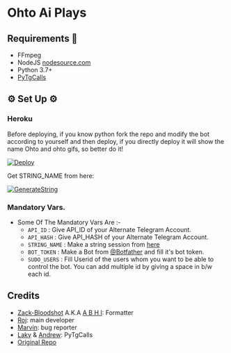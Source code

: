 <h1 align="centre">Ohto Ai Plays</h1>

## Requirements 📝

- FFmpeg
- NodeJS [nodesource.com](https://nodesource.com/)
- Python 3.7+
- [PyTgCalls](https://github.com/pytgcalls/pytgcalls)

<h2 align="centre">⚙️ Set Up ⚙️</h3>

<h3 align="centre"> Heroku </h3>

Before deploying, if you know python fork the repo and modify the bot according to yourself and then deploy, if you directly deploy it will show the name Ohto and ohto gifs, so better do it! 

[![Deploy](https://www.herokucdn.com/deploy/button.svg)](https://heroku.com/deploy?)

Get STRING_NAME from here:

[![GenerateString](https://img.shields.io/badge/repl.it-generateString-yellowgreen)](https://repl.it/@subinps/getStringName)

### Mandatory Vars.

- Some Of The Mandatory Vars Are :-
   - `API_ID` :  Give API_ID of your Alternate Telegram Account.
   - `API_HASH` :  Give API_HASH of your Alternate Telegram Account.
   - `STRING_NAME` :  Make a string session from [here](https://repl.it/@subinps/getStringName)
   - `BOT_TOKEN` :  Make a Bot from [@Botfather](https://t.me/botfather) and fill it's bot token.
   - `SUDO_USERS` :  Fill Userid of the users whom you want to be able to control the bot. You can add multiple id by giving a space in b/w each id.

## Credits

- [Zack-Bloodshot](https://github.com/Zack-Bloodshot) A.K.A [A B H I](https://t.me/DontKnowWhoRU): Formatter
- [Roj](https://github.com/rojserbest): main developer
- [Marvin](https://github.com/BlackStoneReborn): bug reporter
- [Laky](https://github.com/Laky-64) & [Andrew](https://github.com/AndrewLaneX): PyTgCalls
- [Original Repo](https://github.com/TheVaders/vc_bot)

